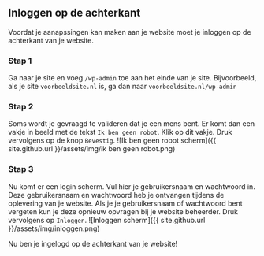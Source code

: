 ## Inloggen op de achterkant
Voordat je aanapssingen kan maken aan je website moet je inloggen op de achterkant van je website.

### Stap 1
Ga naar je site en voeg `/wp-admin` toe aan het einde van je site. Bijvoorbeeld, als je site `voorbeeldsite.nl` is, ga dan naar `voorbeeldsite.nl/wp-admin`

### Stap 2
Soms wordt je gevraagd te valideren dat je een mens bent. Er komt dan een vakje in beeld met de tekst `Ik ben geen robot`. Klik op dit vakje. Druk vervolgens op de knop `Bevestig`.
![Ik ben geen robot scherm]({{ site.github.url }}/assets/img/ik ben geen robot.png)

### Stap 3
Nu komt er een login scherm. Vul hier je gebruikersnaam en wachtwoord in. Deze gebruikersnaam en wachtwoord heb je ontvangen tijdens de oplevering van je website. Als je je gebruikersnaam of wachtwoord bent vergeten kun je deze opnieuw opvragen bij je website beheerder. Druk vervolgens op `Inloggen`.
![Inloggen scherm]({{ site.github.url }}/assets/img/inloggen.png)


Nu ben je ingelogd op de achterkant van je website!
